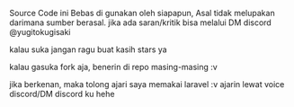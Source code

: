 Source Code ini Bebas di gunakan oleh siapapun, Asal tidak melupakan darimana sumber berasal.
jika ada saran/kritik bisa melalui DM discord @yugitokugisaki

kalau suka jangan ragu buat kasih stars ya

kalau gasuka fork aja, benerin di repo masing-masing :v

jika berkenan, maka tolong ajari saya memakai laravel :v
ajarin lewat voice discord/DM discord ku hehe
